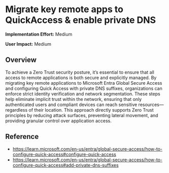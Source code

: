 ﻿# Migrate key remote apps to QuickAccess & enable private DNS

**Implementation Effort:** Medium 

**User Impact:** Medium 
 
## Overview
To achieve a Zero Trust security posture, it’s essential to ensure that all access to remote applications is both secure and explicitly managed. By migrating key remote applications to Microsoft Entra Global Secure Access and configuring Quick Access with private DNS suffixes, organizations can enforce strict identity verification and network segmentation. These steps help eliminate implicit trust within the network, ensuring that only authenticated users and compliant devices can reach sensitive resources—regardless of their location. This approach directly supports Zero Trust principles by reducing attack surfaces, preventing lateral movement, and providing granular control over application access.

## Reference
- https://learn.microsoft.com/en-us/entra/global-secure-access/how-to-configure-quick-access#configure-quick-access
- https://learn.microsoft.com/en-us/entra/global-secure-access/how-to-configure-quick-access#add-private-dns-suffixes
